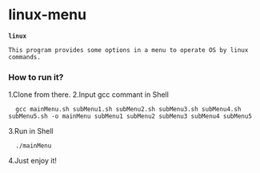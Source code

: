 # linux-menu
**`linux`**

`This program provides some options in a menu to operate OS by linux commands.`


### How to run it?
1.Clone from there.
2.Input gcc commant in Shell
```
  gcc mainMenu.sh subMenu1.sh subMenu2.sh subMenu3.sh subMenu4.sh subMenu5.sh -o mainMenu subMenu1 subMenu2 subMenu3 subMenu4 subMenu5
```
3.Run in Shell
```
  ./mainMenu
```
4.Just enjoy it!
